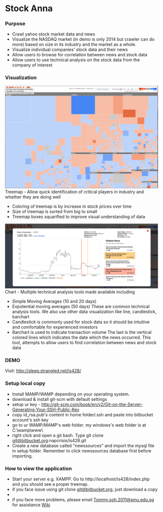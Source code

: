 # Stock Anna #
### Purpose  ###
 - Crawl  yahoo stock market data and news
 - Visualize the NASDAQ market (in demo is only 2014 but crawler can do more) based on size in its industry and the market as a whole.
 - Visualize individual companies' stock data and their news
 - Allow users to browse for correlation between news and stock data
 - Allow users to use technical analysis on the stock data from the company of interest
### Visualization ###
![Industry level](https://raw.githubusercontent.com/napcrisis/AppAnna/master/screenshot/industry.png "AppAnna Industry Overview")
Treemap - Allow quick identification of critical players in industry and whether they are doing well
 - Coloring of treemap is by increase in stock prices over time
 - Size of treemap is sorted from big to small
 - Treemap boxes squarified to improve visual understanding of data

![Company level](https://raw.githubusercontent.com/napcrisis/AppAnna/master/screenshot/company.png "AppAnna Company review")
Chart - Multiple technical analysis tools made available including
 - Simple Moving Averages (10 and 20 days)
 - Expotential moving averages (50 days) 
These are common technical analysis tools. We also use other data visualization like line, candlestick, barchart
 - Candlestick is commonly used for stock data so it should be intuitive and comfortable for experienced investors
 - Barchart is used to indicate transaction volume 
The last is the vertical colored lines which indicates the date which the news occurred. This tool, attempts to allow users to find correlation between news and stock data
### DEMO ###
Visit: http://sleep.strangled.net/is428/

### Setup local copy  ###

* Install MAMP/WAMP depending on your operating system.
* download & install git-scm with default settings
* setup ur key - http://git-scm.com/book/en/v2/Git-on-the-Server-Generating-Your-SSH-Public-Key
* copy id_rsa.pub's content in home folder/.ssh and paste into bitbucket account's ssh key
* go to ur WAMP/MAMP's web folder. my windows's web folder is at C:\wamp\www\
* right click and open a git bash. Type git clone git@bitbucket.org:napcrisis/is428.git
* Create a new database called "newssources" and import the mysql file in setup folder. Remember to click newssources database first before importing.

### How to view the application ###
* Start your server e.g. XAMPP. Go to http://localhost/is428/index.php and you should see a proper treemap. 
* if you face issue using git clone git@bitbucket.org, just download a copy
*
* if you face more problems, please email Tommy.soh.2011@smu.edu.sg for assistance
[Wiki](https://wiki.smu.edu.sg/1415t1is428/Anna%27s_kakia_Proposal)
